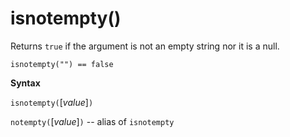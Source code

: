 # isnotempty()

Returns `true` if the argument is not an empty string nor it is a null.

    isnotempty("") == false

**Syntax**

`isnotempty(`[*value*]`)`

`notempty(`[*value*]`)` -- alias of `isnotempty`



